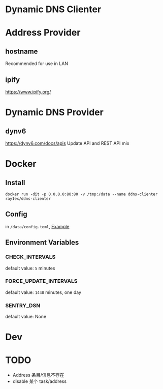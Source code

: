 # Dynamic DNS Clienter

# Address Provider

## hostname

Recommended for use in LAN

## ipify

https://www.ipify.org/

# Dynamic DNS Provider

## dynv6

https://dynv6.com/docs/apis
Update API and REST API mix

# Docker

## Install

```shell
docker run -dit -p 0.0.0.0:80:80 -v /tmp:/data --name ddns-clienter ray1ex/ddns-clienter
```

## Config

in `/data/config.toml`, [Example](config.toml)

## Environment Variables

### CHECK_INTERVALS

default value: `5` minutes

### FORCE_UPDATE_INTERVALS

default value: `1440` minutes, one day

### SENTRY_DSN

default value: None

# Dev

# TODO

- Address 条目/信息不存在
- disable 某个 task/address